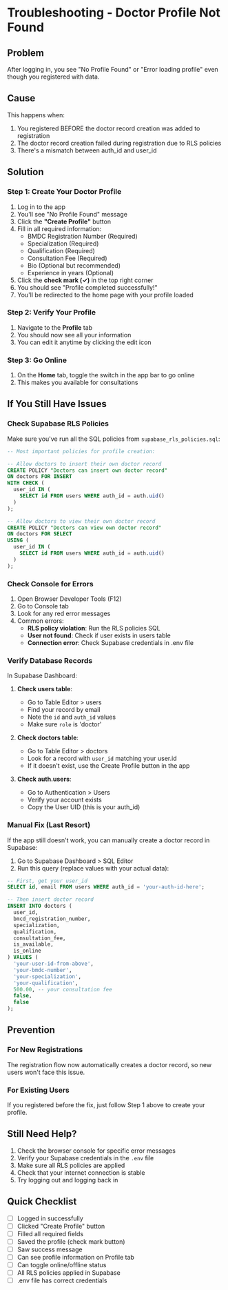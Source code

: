 # Troubleshooting - Doctor Profile Not Found

## Problem

After logging in, you see "No Profile Found" or "Error loading profile" even though you registered with data.

## Cause

This happens when:

1. You registered BEFORE the doctor record creation was added to registration
2. The doctor record creation failed during registration due to RLS policies
3. There's a mismatch between auth_id and user_id

## Solution

### Step 1: Create Your Doctor Profile

1. Log in to the app
2. You'll see "No Profile Found" message
3. Click the **"Create Profile"** button
4. Fill in all required information:
   - BMDC Registration Number (Required)
   - Specialization (Required)
   - Qualification (Required)
   - Consultation Fee (Required)
   - Bio (Optional but recommended)
   - Experience in years (Optional)
5. Click the **check mark (✓)** in the top right corner
6. You should see "Profile completed successfully!"
7. You'll be redirected to the home page with your profile loaded

### Step 2: Verify Your Profile

1. Navigate to the **Profile** tab
2. You should now see all your information
3. You can edit it anytime by clicking the edit icon

### Step 3: Go Online

1. On the **Home** tab, toggle the switch in the app bar to go online
2. This makes you available for consultations

## If You Still Have Issues

### Check Supabase RLS Policies

Make sure you've run all the SQL policies from `supabase_rls_policies.sql`:

```sql
-- Most important policies for profile creation:

-- Allow doctors to insert their own doctor record
CREATE POLICY "Doctors can insert own doctor record"
ON doctors FOR INSERT
WITH CHECK (
  user_id IN (
    SELECT id FROM users WHERE auth_id = auth.uid()
  )
);

-- Allow doctors to view their own doctor record
CREATE POLICY "Doctors can view own doctor record"
ON doctors FOR SELECT
USING (
  user_id IN (
    SELECT id FROM users WHERE auth_id = auth.uid()
  )
);
```

### Check Console for Errors

1. Open Browser Developer Tools (F12)
2. Go to Console tab
3. Look for any red error messages
4. Common errors:
   - **RLS policy violation**: Run the RLS policies SQL
   - **User not found**: Check if user exists in users table
   - **Connection error**: Check Supabase credentials in .env file

### Verify Database Records

In Supabase Dashboard:

1. **Check users table**:

   - Go to Table Editor > users
   - Find your record by email
   - Note the `id` and `auth_id` values
   - Make sure `role` is 'doctor'

2. **Check doctors table**:

   - Go to Table Editor > doctors
   - Look for a record with `user_id` matching your user.id
   - If it doesn't exist, use the Create Profile button in the app

3. **Check auth.users**:
   - Go to Authentication > Users
   - Verify your account exists
   - Copy the User UID (this is your auth_id)

### Manual Fix (Last Resort)

If the app still doesn't work, you can manually create a doctor record in Supabase:

1. Go to Supabase Dashboard > SQL Editor
2. Run this query (replace values with your actual data):

```sql
-- First, get your user_id
SELECT id, email FROM users WHERE auth_id = 'your-auth-id-here';

-- Then insert doctor record
INSERT INTO doctors (
  user_id,
  bmcd_registration_number,
  specialization,
  qualification,
  consultation_fee,
  is_available,
  is_online
) VALUES (
  'your-user-id-from-above',
  'your-bmdc-number',
  'your-specialization',
  'your-qualification',
  500.00, -- your consultation fee
  false,
  false
);
```

## Prevention

### For New Registrations

The registration flow now automatically creates a doctor record, so new users won't face this issue.

### For Existing Users

If you registered before the fix, just follow Step 1 above to create your profile.

## Still Need Help?

1. Check the browser console for specific error messages
2. Verify your Supabase credentials in the `.env` file
3. Make sure all RLS policies are applied
4. Check that your internet connection is stable
5. Try logging out and logging back in

## Quick Checklist

- [ ] Logged in successfully
- [ ] Clicked "Create Profile" button
- [ ] Filled all required fields
- [ ] Saved the profile (check mark button)
- [ ] Saw success message
- [ ] Can see profile information on Profile tab
- [ ] Can toggle online/offline status
- [ ] All RLS policies applied in Supabase
- [ ] .env file has correct credentials
